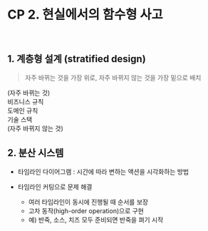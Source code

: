 # CP 2. 현실에서의 함수형 사고

<br/>

## 1. 계층형 설계 (stratified design)

> 자주 바뀌는 것을 가장 위로, 자주 바뀌지 않는 것을 가장 밑으로 배치

(자주 바뀌는 것)<br/>
비즈니스 규칙<br/>
도메인 규칙<br/>
기술 스택<br/>
(자주 바뀌지 않는 것)

## 2. 분산 시스템

- 타임라인 다이어그램 : 시간에 따라 변하는 액션을 시각화하는 방법

- 타임라인 커팅으로 문제 해결
  - 여러 타임라인이 동시에 진행될 때 순서를 보장
  - 고차 동작(high-order operation)으로 구현
  - 예) 반죽, 소스, 치즈 모두 준비되면 반죽을 펴기 시작
